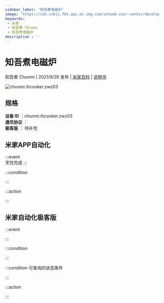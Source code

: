```yaml
---
sidebar_label: '知吾煮电磁炉'
image: 'https://cdn.cnbj1.fds.api.mi-img.com/iotweb-user-center/developer_1679067620703jgybR5RS.png?GalaxyAccessKeyId=AKVGLQWBOVIRQ3XLEW&Expires=9223372036854775807&Signature=i3ICIn+/gDVrMtTRm2Pnua3aCH8='
keywords: 
 - 米家
 - 知吾煮 Chunmi
 - 知吾煮电磁炉
description : ''
---
```

# 知吾煮电磁炉

知吾煮 Chunmi | 2021/9/26 发布 | [米家百科](https://home.mi.com/webapp/content/baike/product/index.html?model=chunmi.ihcooker.zwz03) | [说明书](https://home.mi.com/views/introduction.html?model=chunmi.ihcooker.zwz03&region=cn)

![chunmi.ihcooker.zwz03](https://cdn.cnbj1.fds.api.mi-img.com/iotweb-user-center/developer_1679067620703jgybR5RS.png?GalaxyAccessKeyId=AKVGLQWBOVIRQ3XLEW&Expires=9223372036854775807&Signature=i3ICIn+/gDVrMtTRm2Pnua3aCH8=)

## 规格  
> 
**设备 ID** ：chunmi.ihcooker.zwz03  
**通讯协议** ：  
**极客版**  ： 待补充 


## 米家APP自动化  

:::event  
烹饪完成
:::

:::condition  

:::

:::action   

:::

## 米家自动化极客版  

:::event  

:::

:::condition  

:::

:::condition 可查询的状态条件  

:::

:::action  

:::

        

